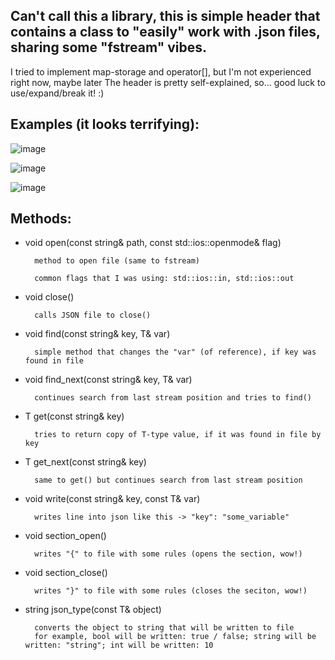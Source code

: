 Can't call this a library, this is simple header that contains a class to "easily" work with .json files, sharing some "fstream" vibes.
-

I tried to implement map-storage and operator[], but I'm not experienced right now, maybe later
The header is pretty self-explained, so... good luck to use/expand/break it! :)

Examples (it looks terrifying):
-

![image](https://github.com/JXRKxff/json/assets/150625469/9afdf9f5-23f7-48ac-8c70-d9889f4a1bfb)

![image](https://github.com/JXRKxff/json/assets/150625469/602559ef-7393-425b-8345-8a9550c16a6b)

![image](https://github.com/JXRKxff/json/assets/150625469/07e64d9f-8838-4092-8ce7-9d15213ad04f)

Methods:
-

- void open(const string& path, const std::ios::openmode& flag)

        method to open file (same to fstream)

        common flags that I was using: std::ios::in, std::ios::out

- void close()

        calls JSON file to close()

- void find(const string& key, T& var)

        simple method that changes the "var" (of reference), if key was found in file

- void find_next(const string& key, T& var)
  
        continues search from last stream position and tries to find()

- T get<T>(const string& key)

        tries to return copy of T-type value, if it was found in file by key

- T get_next<T>(const string& key)

        same to get() but continues search from last stream position

- void write(const string& key, const T& var)

        writes line into json like this -> "key": "some_variable"

- void section_open()
  
        writes "{" to file with some rules (opens the section, wow!)

- void section_close()

        writes "}" to file with some rules (closes the seciton, wow!)

- string json_type(const T& object)
  
        converts the object to string that will be written to file
        for example, bool will be written: true / false; string will be written: "string"; int will be written: 10
